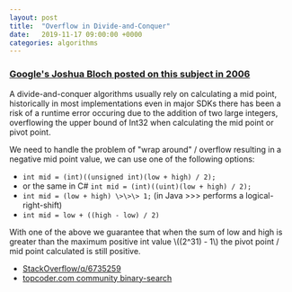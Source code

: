 ```yaml
---
layout: post
title:  "Overflow in Divide-and-Conquer"
date:   2019-11-17 09:00:00 +0000
categories: algorithms
---
```


### [Google's Joshua Bloch posted on this subject in 2006](https://ai.googleblog.com/2006/06/extra-extra-read-all-about-it-nearly.html)
A divide-and-conquer algorithms usually rely on calculating a mid point, historically in most implementations even in major SDKs there has been a risk of a runtime error occuring due to the addition of two large integers, overflowing the upper bound of Int32 when calculating the mid point or pivot point.

We need to handle the problem of "wrap around" / overflow resulting in a negative mid point value, we can use one of the following options:
 * `int mid = (int)((unsigned int)(low + high) / 2);` 
 * or the same in C# `int mid = (int)((uint)(low + high) / 2);`
 * `int mid = (low + high) \>\>\> 1;` (in Java \>\>\> performs a logical-right-shift)
 * `int mid = low + ((high - low) / 2)`

With one of the above we guarantee that when the sum of low and high is greater than the maximum positive int value \\((2^31\) - 1\\) the pivot point / mid point calculated is still positive.
 
* [StackOverflow/q/6735259](https://stackoverflow.com/questions/6735259)
* [topcoder.com community binary-search](https://www.topcoder.com/community/competitive-programming/tutorials/binary-search)